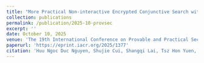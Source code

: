 ```yaml
---
title: "More Practical Non-interactive Encrypted Conjunctive Search with Leakage and Storage Suppression."
collection: publications
permalink: /publication/2025-10-provsec
excerpt: ''
date: October 10, 2025
venue: 'The 19th International Conference on Provable and Practical Security (Provsec 2025). October 10 - 12, 2025, Yokohama, Japan'
paperurl: 'https://eprint.iacr.org/2025/1377'
citation: 'Huu Ngoc Duc Nguyen, Shujie Cui, Shangqi Lai, Tsz Hon Yuen, and Joseph K. Liu. More Practical Non-interactive Encrypted Conjunctive Search with Leakage and Storage Suppression. To appear in Provsec 2025'
---
```

